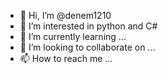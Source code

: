 - 👋 Hi, I’m @denem1210
- 👀 I’m interested in python and C#
- 🌱 I’m currently learning ...
- 💞️ I’m looking to collaborate on ...
- 📫 How to reach me ...

<!---
denem1210/denem1210 is a ✨ special ✨ repository because its `README.md` (this file) appears on your GitHub profile.
You can click the Preview link to take a look at your changes.
--->
